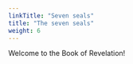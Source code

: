 ```yaml
---
linkTitle: "Seven seals"
title: "The seven seals"
weight: 6
---
```


Welcome to the Book of Revelation!

<!--more-->
